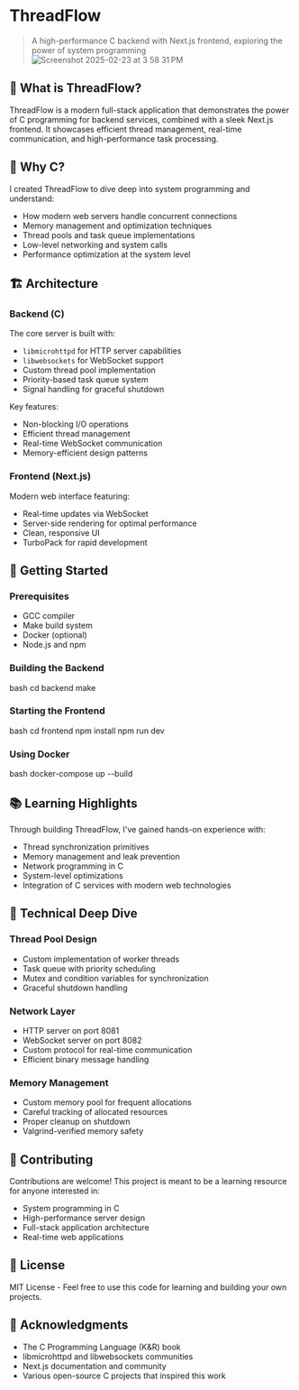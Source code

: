 # ThreadFlow
> A high-performance C backend with Next.js frontend, exploring the power of system programming
![Screenshot 2025-02-23 at 3 58 31 PM](https://github.com/user-attachments/assets/5e200951-afee-496e-8c24-0b653553d06c)


## 🎯 What is ThreadFlow?
ThreadFlow is a modern full-stack application that demonstrates the power of C programming for backend services, combined with a sleek Next.js frontend. It showcases efficient thread management, real-time communication, and high-performance task processing.

## 🌟 Why C?
I created ThreadFlow to dive deep into system programming and understand:
- How modern web servers handle concurrent connections
- Memory management and optimization techniques
- Thread pools and task queue implementations
- Low-level networking and system calls
- Performance optimization at the system level

## 🏗 Architecture

### Backend (C)
The core server is built with:
- `libmicrohttpd` for HTTP server capabilities
- `libwebsockets` for WebSocket support
- Custom thread pool implementation
- Priority-based task queue system
- Signal handling for graceful shutdown

Key features:
- Non-blocking I/O operations
- Efficient thread management
- Real-time WebSocket communication
- Memory-efficient design patterns

### Frontend (Next.js)
Modern web interface featuring:
- Real-time updates via WebSocket
- Server-side rendering for optimal performance
- Clean, responsive UI
- TurboPack for rapid development

## 🚀 Getting Started

### Prerequisites
- GCC compiler
- Make build system
- Docker (optional)
- Node.js and npm

### Building the Backend
bash
cd backend
make
### Starting the Frontend
bash
cd frontend
npm install
npm run dev
### Using Docker
bash
docker-compose up --build

## 📚 Learning Highlights
Through building ThreadFlow, I've gained hands-on experience with:
- Thread synchronization primitives
- Memory management and leak prevention
- Network programming in C
- System-level optimizations
- Integration of C services with modern web technologies

## 🔧 Technical Deep Dive
### Thread Pool Design
- Custom implementation of worker threads
- Task queue with priority scheduling
- Mutex and condition variables for synchronization
- Graceful shutdown handling

### Network Layer
- HTTP server on port 8081
- WebSocket server on port 8082
- Custom protocol for real-time communication
- Efficient binary message handling

### Memory Management
- Custom memory pool for frequent allocations
- Careful tracking of allocated resources
- Proper cleanup on shutdown
- Valgrind-verified memory safety

## 🤝 Contributing
Contributions are welcome! This project is meant to be a learning resource for anyone interested in:
- System programming in C
- High-performance server design
- Full-stack application architecture
- Real-time web applications

## 📝 License
MIT License - Feel free to use this code for learning and building your own projects.

## 🙏 Acknowledgments
- The C Programming Language (K&R) book
- libmicrohttpd and libwebsockets communities
- Next.js documentation and community
- Various open-source C projects that inspired this work

